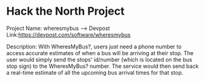 # Hack the North Project

Project Name: wheresmybus --> 
Devpost Link:https://devpost.com/software/wheresmybus

Description: 
With WheresMyBus?, users just need a phone number to access accurate estimates of when a bus will be arriving at their stop. 
The user would simply send the stops' id/number (which is located on the bus stop sign) to the WheresMyBus? number. 
The service would then send back a real-time estimate of all the upcoming bus arrival times for that stop.


